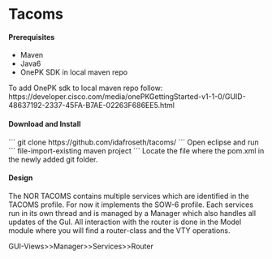 # Tacoms
<h4>Prerequisites</h4>
  <ul>
    <li>Maven</li>
    <li>Java6</li>
    <li>OnePK SDK in local maven repo</li>
  </ul>
To add OnePK sdk to local maven repo follow: https://developer.cisco.com/media/onePKGettingStarted-v1-1-0/GUID-48637192-2337-45FA-B7AE-02263F686EE5.html


<h4>Download and Install</h4>
```
git clone https://github.com/idafroseth/tacoms/
```
Open eclipse and run 
```
file-import-existing maven project
```
Locate the file where the pom.xml in the newly added git folder.

<h4>Design</h4>
The NOR TACOMS contains multiple services which are identified in the TACOMS profile. For now it implements the SOW-6 profile. Each services run in its own thread and is managed by a Manager which also handles all updates of the GuI. All interaction with the router is done in the Model module where you will find a router-class and the VTY operations.  

GUI-Views>>Manager>>Services>>Router
